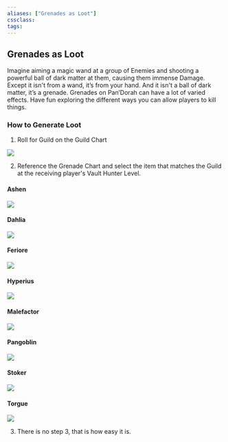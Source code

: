 ```yaml
---
aliases: ["Grenades as Loot"]
cssclass: 
tags: 
---
```

## Grenades as Loot
Imagine aiming a magic wand at a group of Enemies and shooting a powerful ball of dark matter at them, causing them immense Damage. Except it isn't from a wand, it’s from your hand. And it isn't a ball of dark matter, it’s a grenade. Grenades on Pan’Dorah can have a lot of varied effects. Have fun exploring the different ways you can allow players to kill things.

### How to Generate Loot
1. Roll for Guild on the Guild Chart 

![](_attachments/Guild-Table.md#^BnBGuild)

2. Reference the Grenade Chart and select the item that matches the Guild at the receiving player's Vault Hunter Level.

#### Ashen
![](_attachments/Ashen-Grenade-Table.md#^BnBGrenadeAshen)

#### Dahlia
![](_attachments/Dahlia-Grenade-Table.md#^BnBGrenadeDahlia)

#### Feriore
![](_attachments/Feriore-Grenade-Table.md#^BnBGrenadeFeriore)

#### Hyperius
![](_attachments/Hyperius-Grenade-Table.md#^BnBGrenadeHyperius)

#### Malefactor
![](_attachments/Malefactor-Grenade-Table.md#^BnBGrenadeMalefactor)

#### Pangoblin
![](_attachments/Pangoblin-Grenade-Table.md#^BnBGrenadePangoblin)

#### Stoker
![](_attachments/Stoker-Grenade-Table.md#^BnBGrenadeStoker)

#### Torgue
![](_attachments/Torgue-Grenade-Table.md#^BnBGrenadeTorgue)

3. There is no step 3, that is how easy it is.
